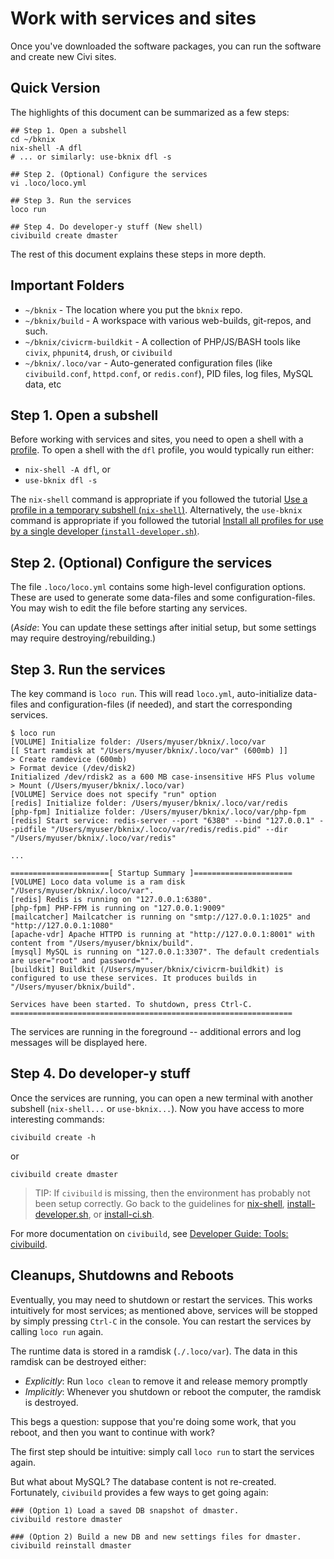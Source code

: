 # Work with services and sites

Once you've downloaded the software packages, you can run the software and create new Civi sites.

## Quick Version

The highlights of this document can be summarized as a few steps:

```
## Step 1. Open a subshell
cd ~/bknix
nix-shell -A dfl
# ... or similarly: use-bknix dfl -s

## Step 2. (Optional) Configure the services
vi .loco/loco.yml

## Step 3. Run the services
loco run

## Step 4. Do developer-y stuff (New shell)
civibuild create dmaster
```

The rest of this document explains these steps in more depth. 

## Important Folders

* `~/bknix` - The location where you put the `bknix` repo.
* `~/bknix/build` - A workspace with various web-builds, git-repos, and such.
* `~/bknix/civicrm-buildkit` - A collection of PHP/JS/BASH tools like `civix`, `phpunit4`, `drush`, or `civibuild`
* `~/bknix/.loco/var` - Auto-generated configuration files (like `civibuild.conf`, `httpd.conf`, or `redis.conf`), PID files, log files, MySQL data, etc

## Step 1. Open a subshell

Before working with services and sites, you need to open a shell with a [profile](../README.md#profiles).
To open a shell with the `dfl` profile, you would typically run either:

* `nix-shell -A dfl`, or
* `use-bknix dfl -s`

The `nix-shell` command is appropriate if you followed the tutorial [Use a profile in a temporary subshell (`nix-shell`)](nix-shell.md).
Alternatively, the `use-bknix` command is appropriate if you followed the tutorial
[Install all profiles for use by a single developer (`install-developer.sh`)](install-developer.md).

## Step 2. (Optional) Configure the services

The file `.loco/loco.yml` contains some high-level configuration options. These are used
to generate some data-files and some configuration-files. You may wish to edit the file
before starting any services.

<!-- TODO:
* Setup default passwords for the admin and demo users.
    * Edit `civicrm-buildkit/app/civibuild.conf`
    * Set `ADMIN_PASS` and `DEMO_PASS`.
    * These will affect future builds.
* Setup wildcard DNS. (With wildcard DNS, your builds don't need to be registered in `/etc/hosts`, so this avoids `sudo` usage.)
    * Search Google for instructions for installing `dnsmasq` on your platform (e.g. `dnsmasq ubuntu` or `dnsmasq osx`).
    * Run `amp config:set --hosts_type=none`. (This tells `amp` that it doesn't need to do any special work setup DNS records.)
-->
<!-- * Set the PHP timezone in `config/php.ini`. -->
<!-- * Create `etc/bashrc.local` with some CLI customizations -->

(*Aside*: You can update these settings after initial setup, but some settings may require destroying/rebuilding.)

## Step 3. Run the services

The key command is `loco run`.  This will read `loco.yml`, auto-initialize data-files and configuration-files (if needed),
and start the corresponding services.

```
$ loco run
[VOLUME] Initialize folder: /Users/myuser/bknix/.loco/var
[[ Start ramdisk at "/Users/myuser/bknix/.loco/var" (600mb) ]]
> Create ramdevice (600mb)
> Format device (/dev/disk2)
Initialized /dev/rdisk2 as a 600 MB case-insensitive HFS Plus volume
> Mount (/Users/myuser/bknix/.loco/var)
[VOLUME] Service does not specify "run" option
[redis] Initialize folder: /Users/myuser/bknix/.loco/var/redis
[php-fpm] Initialize folder: /Users/myuser/bknix/.loco/var/php-fpm
[redis] Start service: redis-server --port "6380" --bind "127.0.0.1" --pidfile "/Users/myuser/bknix/.loco/var/redis/redis.pid" --dir "/Users/myuser/bknix/.loco/var/redis"

...

======================[ Startup Summary ]======================
[VOLUME] Loco data volume is a ram disk "/Users/myuser/bknix/.loco/var".
[redis] Redis is running on "127.0.0.1:6380".
[php-fpm] PHP-FPM is running on "127.0.0.1:9009"
[mailcatcher] Mailcatcher is running on "smtp://127.0.0.1:1025" and "http://127.0.0.1:1080"
[apache-vdr] Apache HTTPD is running at "http://127.0.0.1:8001" with content from "/Users/myuser/bknix/build".
[mysql] MySQL is running on "127.0.0.1:3307". The default credentials are user="root" and password="".
[buildkit] Buildkit (/Users/myuser/bknix/civicrm-buildkit) is configured to use these services. It produces builds in "/Users/myuser/bknix/build".

Services have been started. To shutdown, press Ctrl-C.
===============================================================
```

The services are running in the foreground -- additional errors and log messages will be displayed here. 

## Step 4. Do developer-y stuff

Once the services are running, you can open a new terminal with another subshell (`nix-shell...` or `use-bknix...`).
Now you have access to more interesting commands:

```
civibuild create -h
```

or

```
civibuild create dmaster
```

> TIP: If `civibuild` is missing, then the environment has probably not been setup correctly. Go back to the guidelines for
> [nix-shell](nix-shell.md), [install-developer.sh](install-developer.md), or [install-ci.sh](install-ci.md).

For more documentation on `civibuild`, see [Developer Guide: Tools: civibuild](https://docs.civicrm.org/dev/en/latest/tools/civibuild/).

## Cleanups, Shutdowns and Reboots

Eventually, you may need to shutdown or restart the services.  This works intuitively for most services; as mentioned
above, services will be stopped by simply pressing `Ctrl-C` in the console. You can restart the services by
calling `loco run` again.

The runtime data is stored in a ramdisk (`./.loco/var`). The data in this ramdisk can be destroyed either:

* _Explicitly_: Run `loco clean` to remove it and release memory promptly
* _Implicitly_: Whenever you shutdown or reboot the computer, the ramdisk is destroyed.

This begs a question: suppose that you're doing some work, that you reboot, and then you want to continue with work?

The first step should be intuitive: simply call `loco run` to start the services again.

But what about MySQL? The database content is not re-created. Fortunately, `civibuild` provides a few ways to get going again:

```
### (Option 1) Load a saved DB snapshot of dmaster.
civibuild restore dmaster

### (Option 2) Build a new DB and new settings files for dmaster.
civibuild reinstall dmaster
```
